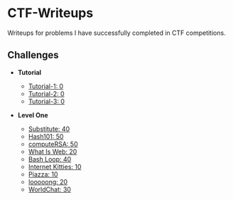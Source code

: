 # CTF-Writeups
Writeups for problems I have successfully completed in CTF competitions.

## Challenges

* **Tutorial**
    - [Tutorial-1: 0](tutorial/tutorial_1)
    - [Tutorial-2: 0](tutorial/tutorial_2)
    - [Tutorial-3: 0](tutorial/tutorial_3)
    
* **Level One**
    - [Substitute: 40](levelone/substitute)
    - [Hash101: 50](levelone/hash101)
    - [computeRSA: 50](levelone/computeRSA)
    - [What Is Web: 20](levelone/whatisweb)
    - [Bash Loop: 40](levelone/bashloop)
    - [Internet Kitties: 10](levelone/internetkitties)
    - [Piazza: 10](levelone/piazza)
    - [looooong: 20](levelone/looooong)
    - [WorldChat: 30](levelone/worldchat)
